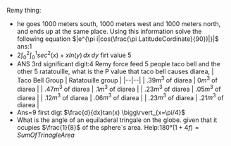 Remy thing:
 - he goes 1000 meters south, 1000 meters west and 1000 meters north, and ends up at the same place. Using this information solve the following equation $|e^{\pi i|cos(\frac{\pi LatitudeCordinate}{90})|}|$  ans:1
 - 2$\int_{0}^{2} \int_{0}^{1} sec^2(x)+xln(y) \,dx \,dy$ firt value 5
 - ANS 3rd significant digit:4 Remy force feed 5 people taco bell and the other 5 ratatouille, what is the P value that taco bell causes diarea,
| Taco Bell Group | Ratatouille group |
|--|--|
| .39$m^3$ of diarea | 0$m^3$ of diarea |
| .47$m^3$ of diarea | .1$m^3$ of diarea |
| .23$m^3$ of diarea | .05$m^3$ of diarea |
| .12$m^3$ of diarea | .06$m^3$ of diarea |
| .23$m^3$ of diarea | .21$m^3$ of diarea |
 - Ans=9 first digt
$\frac{d}{dx}tan(x) \bigg\rvert_{x=\pi/4}$
 - What is the angle of an equiladeral tringale on the globe. given that it ocupies $\frac{1}{8}$ of the sphere´s area. Help:$180°(1 + 4f)=SumOfTrinagleArea$ 


<!--stackedit_data:
eyJoaXN0b3J5IjpbLTEwNjUwNDgyOTUsLTExMDk4NzcyNTMsLT
E2MDY5MzgzNjEsLTI1MjY4NzE3NiwtNDc2NTM2NDI1LC03Mjgz
NTI3MTYsLTE4MzA4OTg5OTMsOTIyMjI3OTMzLDY2Njk4NTg5NC
wtODMzMzEwNjYsLTEyNzExMjk2NjMsLTE5Mjg3MDM3NzNdfQ==

-->